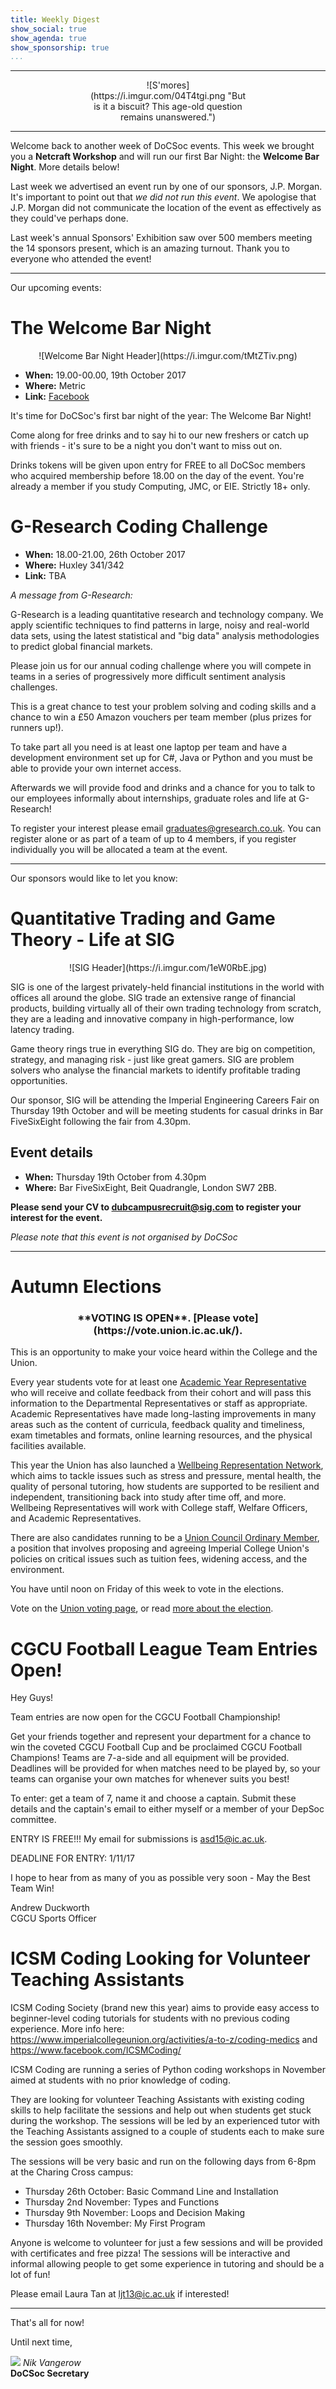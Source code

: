 ```yaml
---
title: Weekly Digest
show_social: true
show_agenda: true
show_sponsorship: true
...
```


---

<center>
<div style="position:relative;width:50%">
    ![S'mores](https://i.imgur.com/04T4tgi.png "But is it a biscuit? This age-old question remains unanswered.")
</div>
</center>

---

Welcome back to another week of DoCSoc events. This week we brought you a
**Netcraft Workshop** and will run our first Bar Night: the **Welcome Bar
Night**. More details below!

Last week we advertised an event run by one of our sponsors, J.P. Morgan.
It's important to point out that *we did not run this event*. We apologise
that J.P. Morgan did not communicate the location of the event as effectively
as they could've perhaps done.

Last week's annual Sponsors' Exhibition saw over 500 members meeting the 14
sponsors present, which is an amazing turnout. Thank you to everyone who
attended the event!

---

Our upcoming events:

# The Welcome Bar Night

<center>
    ![Welcome Bar Night Header](https://i.imgur.com/tMtZTiv.png)
</center>

- **When:** 19.00-00.00, 19th October 2017
- **Where:** Metric
- **Link:** [Facebook](https://www.facebook.com/events/857222977758027/)

It's time for DoCSoc's first bar night of the year: The Welcome Bar Night!

Come along for free drinks and to say hi to our new freshers or catch up with
friends - it's sure to be a night you don't want to miss out on.

Drinks tokens will be given upon entry for FREE to all DoCSoc members who
acquired membership before 18.00 on the day of the event. You're already a
member if you study Computing, JMC, or EIE. Strictly 18+ only.

# G-Research Coding Challenge

- **When:** 18.00-21.00, 26th October 2017
- **Where:** Huxley 341/342
- **Link:** TBA

*A message from G-Research:*

G-Research is a leading quantitative research and technology company. We
apply scientific techniques to find patterns in large, noisy and real-world
data sets, using the latest statistical and "big data" analysis methodologies
to predict global financial markets.
 
Please join us for our annual coding challenge where you will compete in
teams in a series of progressively more difficult sentiment analysis
challenges.

This is a great chance to test your problem solving and coding skills and a
chance to win a &#163;50 Amazon vouchers per team member (plus prizes for
runners up!).
 
To take part all you need is at least one laptop per team and have a
development environment set up for C#, Java or Python and you must be able to
provide your own internet access.
 
Afterwards we will provide food and drinks and a chance for you to talk to
our employees informally about internships, graduate roles and life at
G-Research!
 
To register your interest please email <graduates@gresearch.co.uk>. You can
register alone or as part of a team of up to 4 members, if you register
individually you will be allocated a team at the event.

---

Our sponsors would like to let you know:

# Quantitative Trading and Game Theory - Life at SIG

<center>
    ![SIG Header](https://i.imgur.com/1eW0RbE.jpg)
</center>

SIG is one of the largest privately-held financial institutions in the world
with offices all around the globe. SIG trade an extensive range of financial
products, building virtually all of their own trading technology from
scratch, they are a leading and innovative company in high-performance, low
latency trading.

Game theory rings true in everything SIG do. They are big on competition,
strategy, and managing risk - just like great gamers. SIG are problem solvers
who analyse the financial markets to identify profitable trading
opportunities.

Our sponsor, SIG will be attending the Imperial Engineering Careers Fair on
Thursday 19th October and will be meeting students for casual drinks in Bar
FiveSixEight following the fair from 4.30pm.

## Event details

- **When:** Thursday 19th October from 4.30pm
- **Where:** Bar FiveSixEight, Beit Quadrangle, London SW7 2BB.

**Please send your CV to <dubcampusrecruit@sig.com> to register your interest
for the event.**

*<span class="font-size:9pt">Please note that this event is not organised by
DoCSoc</span>*

---

# Autumn Elections

<center>
<h3>**VOTING IS OPEN**. [Please vote](https://vote.union.ic.ac.uk/).</h3>
</center>

This is an opportunity to make your voice heard within the College and the
Union.

Every year students vote for at least one [Academic Year
Representative](https://www.imperialcollegeunion.org/your-union/autumn-elections-2017/available-roles#Academic%20Representatives)
who will receive and collate feedback from their cohort and will pass this
information to the Departmental Representatives or staff as appropriate.
Academic Representatives have made long-lasting improvements in many areas
such as the content of curricula, feedback quality and timeliness, exam
timetables and formats, online learning resources, and the physical
facilities available.
 
This year the Union has also launched a [Wellbeing Representation
Network](https://www.imperialcollegeunion.org/your-union/autumn-elections-2017/available-roles#Wellbeing%20Representative),
which aims to tackle issues such as stress and pressure, mental
health, the quality of personal tutoring, how students are supported to be
resilient and independent, transitioning back into study after time off, and
more. Wellbeing Representatives will work with College staff, Welfare
Officers, and Academic Representatives.

There are also candidates running to be a [Union Council Ordinary
Member](https://www.imperialcollegeunion.org/your-union/autumn-elections-2017/available-roles#Council%20Ordinary%20Member),
a position that involves proposing and agreeing Imperial College Union's
policies on critical issues such as tuition fees, widening access, and the
environment.

You have until noon on Friday of this week to vote in the elections.

Vote on the [Union voting page](https://vote.union.ic.ac.uk/), or read [more about the election](https://www.imperialcollegeunion.org/your-union/autumn-elections-2017).

# CGCU Football League Team Entries Open!

Hey Guys!

Team entries are now open for the CGCU Football Championship!

Get your friends together and represent your department for a chance to win
the coveted CGCU Football Cup and be proclaimed CGCU Football Champions!
Teams are 7-a-side and all equipment will be provided. Deadlines will be
provided for when matches need to be played by, so your teams can organise
your own matches for whenever suits you best!

To enter: get a team of 7, name it and choose a captain. Submit these details
and the captain's email to either myself or a member of your DepSoc
committee.
 
ENTRY IS FREE!!! My email for submissions is <asd15@ic.ac.uk>.
 
DEADLINE FOR ENTRY: 1/11/17
 
I hope to hear from as many of you as possible very soon - May the Best Team Win!

Andrew Duckworth<br>
CGCU Sports Officer

# ICSM Coding Looking for Volunteer Teaching Assistants

ICSM Coding Society (brand new this year) aims to provide easy access to
beginner-level coding tutorials for students with no previous coding
experience. More info here:
<https://www.imperialcollegeunion.org/activities/a-to-z/coding-medics> and
<https://www.facebook.com/ICSMCoding/>

ICSM Coding are running a series of Python coding workshops in November aimed
at students with no prior knowledge of coding.

They are looking for volunteer Teaching Assistants with existing coding
skills to help facilitate the sessions and help out when students get stuck
during the workshop. The sessions will be led by an experienced tutor with
the Teaching Assistants assigned to a couple of students each to make sure
the session goes smoothly.

The sessions will be very basic and run on the following days from 6-8pm at
the Charing Cross campus:

- Thursday 26th October: Basic Command Line and Installation
- Thursday 2nd November: Types and Functions
- Thursday 9th November: Loops and Decision Making
- Thursday 16th November: My First Program

Anyone is welcome to volunteer for just a few sessions and will be provided
with certificates and free pizza! The sessions will be interactive and
informal allowing people to get some experience in tutoring and should be a
lot of fun!

Please email Laura Tan at <ljt13@ic.ac.uk> if interested!

---

That's all for now!

Until next time,

[![](http://i.imgur.com/mwEtDPb.png)](https://www.fb.com/nik.vangerow) *Nik
Vangerow*<br>**DoCSoc Secretary**